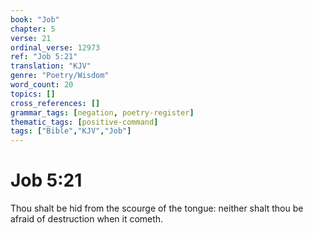 ```yaml
---
book: "Job"
chapter: 5
verse: 21
ordinal_verse: 12973
ref: "Job 5:21"
translation: "KJV"
genre: "Poetry/Wisdom"
word_count: 20
topics: []
cross_references: []
grammar_tags: [negation, poetry-register]
thematic_tags: [positive-command]
tags: ["Bible","KJV","Job"]
---
```


# Job 5:21

Thou shalt be hid from the scourge of the tongue: neither shalt thou be afraid of destruction when it cometh.
